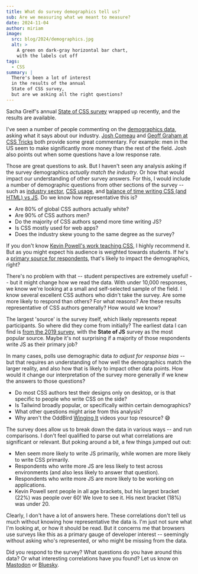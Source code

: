 ```yaml
---
title: What do survey demographics tell us?
sub: Are we measuring what we meant to measure?
date: 2024-11-04
author: miriam
image:
  src: blog/2024/demographics.jpg
  alt: >
    A green on dark-gray horizontal bar chart,
    with the labels cut off
tags:
  - CSS
summary: |
  There's been a lot of interest
  in the results of the annual
  State of CSS survey,
  but are we asking all the right questions?
---
```


Sacha Greif's annual
[State of CSS survey](https://2024.stateofcss.com/en-US/)
wrapped up recently,
and the results are available.

I've seen a number of people
commenting on the
[demographics data](https://2024.stateofcss.com/en-US/demographics/),
asking what it says about our industry.
[Josh Comeau](https://www.joshwcomeau.com/email/2024-10-22-css-survey/)
and [Geoff Graham at CSS Tricks](https://css-tricks.com/state-of-css-2024-results/)
both provide some great commentary.
For example:
men in the US seem to make significantly more money
than the rest of the field.
Josh also points out when some questions
have a low response rate.

Those are great questions to ask.
But I haven't seen any analysis asking
if the survey demographics _actually match the industry_.
Or how that would impact our understanding of other survey answers.
For this, I would include a number of demographic questions
from other sections of the survey --
such as [industry sector](https://2024.stateofcss.com/en-US/usage/#industry_sector),
[CSS usage](https://2024.stateofcss.com/en-US/usage/#usage_type),
and [balance of time writing CSS (and HTML) vs JS](https://2024.stateofcss.com/en-US/usage/#css_js_balance).
Do we know how representative this is?

- Are 80% of global CSS authors actually white?
- Are 90% of CSS authors men?
- Do the majority of CSS authors spend more time writing JS?
- Is CSS mostly used for web apps?
- Does the industry skew young to the same degree as the survey?

If you don't know [Kevin Powell's work teaching CSS](https://www.kevinpowell.co/),
I highly recommend it.
But as you might expect
his audience is weighted towards students.
If he's a [primary source for respondents](https://2024.stateofcss.com/en-US/demographics/#source),
that's likely to impact the demographics, right?

There's no problem with that --
student perspectives are extremely useful! --
but it might change how we read the data.
With under 10,000 responses,
we know we're looking at a small
and self-selected sample of the field.
I know several excellent CSS authors
who didn't take the survey.
Are some more likely to respond than others?
For what reasons?
Are these results representative of CSS authors generally?
How would we know?

The largest 'source' is the survey itself,
which likely represents repeat participants.
So where did they come from initially?
The earliest data I can find is
[from the 2019 survey](https://2019.stateofcss.com/demographics/#source),
with the **State of JS** survey
as the most popular source.
Maybe it's not surprising if a majority of those respondents
write JS as their primary job?

In many cases,
polls use demographic data
_to adjust for response bias_ --
but that requires an understanding of how well
the demographics match the larger reality,
and also how that is likely to impact other data points.
How would it change our interpretation of the survey more generally
if we knew the answers to those questions?

- Do most CSS authors test their designs only on desktop,
  or is that specific to people who write CSS on the side?
- Is Tailwind broadly popular,
  or specifically within certain demographics?
- What other questions might arise from this analysis?
- Why aren't the OddBird [Winging It](https://www.oddbird.net/wingingit/) videos your top resource? 😅

The survey does allow us
to break down the data in various ways --
and run comparisons.
I don't feel qualified to parse out
what correlations are significant or relevant.
But poking around a bit,
a few things jumped out out:

- Men seem more likely to write JS primarily,
  while women are more likely to write CSS primarily.
- Respondents who write more JS are
  less likely to test across environments
  (and also less likely to answer that question).
- Respondents who write more JS are
  more likely to be working on applications.
- Kevin Powell sent people in all age brackets,
  but his largest bracket (22%) was people over 60!
  We love to see it.
  His next bracket (18%) was under 20.

Clearly, I don't have a lot of answers here.
These correlations don't tell us much
without knowing how representative the data is.
I'm just not sure what I'm looking at,
or how it should be read.
But it concerns me that browsers use surveys like this
as a primary gauge of developer interest --
seemingly without asking who's represented,
or who might be missing from the data.

Did you respond to the survey?
What questions do you have around this data?
Or what interesting correlations have you found?
Let us know on
[Mastodon](https://front-end.social/@oddbird)
or [Bluesky](https://bsky.app/profile/oddbird.dev).
